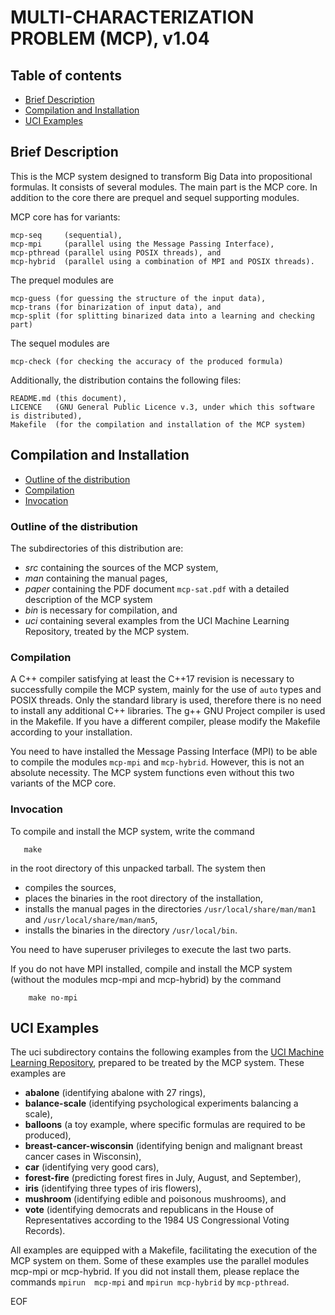 # MULTI-CHARACTERIZATION PROBLEM (MCP), v1.04
				   
## Table of contents

* [Brief Description](#brief-description)
* [Compilation and Installation](#compilation-and-installation)
* [UCI Examples](#uci-examples)



## Brief Description

This  is  the   MCP  system  designed  to  transform   Big  Data  into
propositional formulas. It consists of  several modules. The main part
is the MCP core. In addition to  the core there are prequel and sequel
supporting modules.

MCP core has for variants:

    mcp-seq     (sequential),
    mcp-mpi     (parallel using the Message Passing Interface),
    mcp-pthread (parallel using POSIX threads), and
    mcp-hybrid  (parallel using a combination of MPI and POSIX threads).

The prequel modules are

    mcp-guess (for guessing the structure of the input data),
    mcp-trans (for binarization of input data), and
    mcp-split (for splitting binarized data into a learning and checking part)

The sequel modules are

    mcp-check (for checking the accuracy of the produced formula)

Additionally, the distribution contains the following files:

    README.md (this document),
    LICENCE   (GNU General Public Licence v.3, under which this software is distributed),
    Makefile  (for the compilation and installation of the MCP system)

## Compilation and Installation
* [Outline of the distribution](#outline-of-the-distribution)
* [Compilation](#compilation)
* [Invocation](#invocation)

### Outline of the distribution

The subdirectories of this distribution are:
 - *src*   containing the sources of the MCP system,
 - *man*   containing the manual pages,
 - *paper* containing the PDF document `mcp-sat.pdf` with a detailed description of the MCP system
 - *bin*   is necessary for compilation, and
 - *uci*   containing several examples from the UCI Machine Learning
         Repository, treated by the MCP system.

### Compilation

A C++ compiler satisfying at least  the C++17 revision is necessary to
successfully  compile the  MCP system,  mainly for  the use  of `auto`
types and POSIX threads. Only  the standard library is used, therefore
there is no need to install any additional C++ libraries.  The g++ GNU
Project compiler  is used  in the  Makefile. If  you have  a different
compiler, please modify the Makefile according to your installation.

You need to  have installed the Message Passing Interface  (MPI) to be
able to compile the modules `mcp-mpi` and `mcp-hybrid`.  However, this
is not  an absolute necessity.  The MCP system functions  even without
this two variants of the MCP core.

### Invocation

To compile and install the MCP system, write the command
```
   make
```
in the root directory of this unpacked tarball. The system then

   - compiles the sources,
   - places the binaries in the root directory of the installation,
   - installs the manual pages in the directories
     `/usr/local/share/man/man1` and `/usr/local/share/man/man5`,
   - installs the binaries in the directory `/usr/local/bin`.

You need to have superuser privileges to execute the last two parts.

If you do  not have MPI installed, compile and  install the MCP system
(without the modules mcp-mpi and mcp-hybrid) by the command
```
    make no-mpi
```

## UCI Examples

The  uci subdirectory  contains the  following examples  from the  [UCI
Machine Learning Repository](http://archive.ics.uci.edu/ml/), prepared
to be treated by the MCP system. These examples are

 - **abalone**                 (identifying abalone with 27 rings),
 - **balance-scale**           (identifying psychological experiments balancing a scale),
 - **balloons**                (a toy example, where specific formulas are required to be produced),
 - **breast-cancer-wisconsin** (identifying benign and malignant breast cancer cases in Wisconsin),
 - **car**                     (identifying very good cars),
 - **forest-fire**             (predicting forest fires in July, August, and September),
 - **iris**                    (identifying three types of iris flowers),
 - **mushroom**                (identifying edible and poisonous mushrooms), and
 - **vote**                    (identifying democrats and republicans in the House of
                                Representatives according to the 1984 US Congressional Voting Records).

All examples are equipped with  a Makefile, facilitating the execution
of the  MCP system on  them. Some of  these examples use  the parallel
modules mcp-mpi  or mcp-hybrid.  If  you did not install  them, please
replace  the  commands `mpirun  mcp-mpi`  and  `mpirun mcp-hybrid`  by
`mcp-pthread`.

EOF
